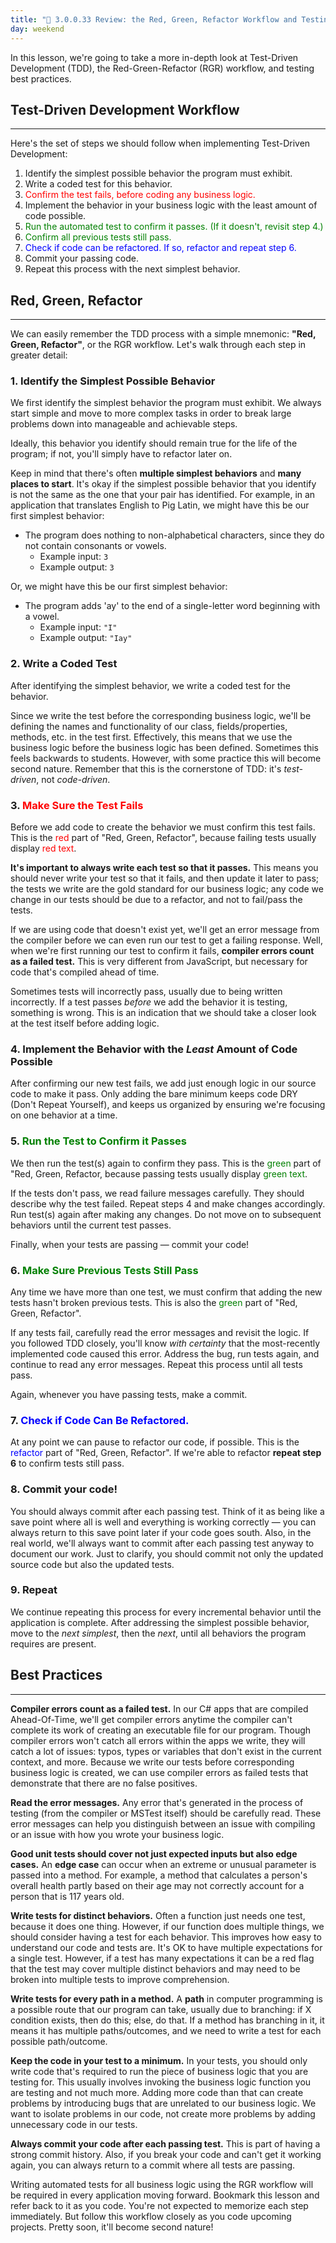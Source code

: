 ```yaml
---
title: "📓 3.0.0.33 Review: the Red, Green, Refactor Workflow and Testing Best Practices"
day: weekend
---
```


In this lesson, we're going to take a more in-depth look at Test-Driven Development (TDD), the Red-Green-Refactor (RGR) workflow, and testing best practices.

## Test-Driven Development Workflow
---

Here's the set of steps we should follow when implementing Test-Driven Development: 

1.  Identify the simplest possible behavior the program must exhibit.
2.  Write a coded test for this behavior.
3.  <font color="red">Confirm the test fails, before coding any business logic.</font>
4.  Implement the behavior in your business logic with the least amount of code possible.
5.  <font color="green">Run the automated test to confirm it passes. (If it doesn't, revisit step 4.)</font>
6.  <font color="green">Confirm all previous tests still pass.</font>
7.  <font color="blue">Check if code can be refactored. If so, refactor and repeat step 6.</font>
8.  Commit your passing code.
9.  Repeat this process with the next simplest behavior.

## Red, Green, Refactor
---

We can easily remember the TDD process with a simple mnemonic: **"Red, Green, Refactor"**, or the RGR workflow. Let's walk through each step in greater detail:

### 1. Identify the Simplest Possible Behavior

We first identify the simplest behavior the program must exhibit. We always start simple and move to more complex tasks in order to break large problems down into manageable and achievable steps.

Ideally, this behavior you identify should remain true for the life of the program; if not, you'll simply have to refactor later on. 

Keep in mind that there's often **multiple simplest behaviors** and **many places to start**. It's okay if the simplest possible behavior that you identify is not the same as the one that your pair has identified. For example, in an application that translates English to Pig Latin, we might have this be our first simplest behavior:

* The program does nothing to non-alphabetical characters, since they do not contain consonants or vowels.
  * Example input: `3`
  * Example output: `3`

Or, we might have this be our first simplest behavior:

* The program adds 'ay' to the end of a single-letter word beginning with a vowel.
  * Example input: `"I"`
  * Example output: `"Iay"`

### 2. Write a Coded Test

After identifying the simplest behavior, we write a coded test for the behavior. 

Since we write the test before the corresponding business logic, we'll be defining the names and functionality of our class, fields/properties, methods, etc. in the test first. Effectively, this means that we use the business logic before the business logic has been defined. Sometimes this feels backwards to students. However, with some practice this will become second nature. Remember that this is the cornerstone of TDD: it's _test-driven_, not _code-driven_. 

### 3. <font color="red">Make Sure the Test Fails</font>

Before we add code to create the behavior we must confirm this test fails. This is the <font color="red">red</font> part of "Red, Green, Refactor", because failing tests usually display <font color="red">red text</font>.

**It's important to always write each test so that it passes.** This means you should never write your test so that it fails, and then update it later to pass; the tests we write are the gold standard for our business logic; any code we change in our tests should be due to a refactor, and not to fail/pass the tests.

If we are using code that doesn't exist yet, we'll get an error message from the compiler before we can even run our test to get a failing response. Well, when we're first running our test to confirm it fails, **compiler errors count as a failed test.** This is very different from JavaScript, but necessary for code that's compiled ahead of time.

Sometimes tests will incorrectly pass, usually due to being written incorrectly. If a test passes _before_ we add the behavior it is testing, something is wrong. This is an indication that we should take a closer look at the test itself before adding logic.

### 4. Implement the Behavior with the _Least_ Amount of Code Possible

After confirming our new test fails, we add just enough logic in our source code to make it pass. Only adding the bare minimum keeps code DRY (Don't Repeat Yourself), and keeps us organized by ensuring we're focusing on one behavior at a time.

### 5. <font color="green"> Run the Test to Confirm it Passes</font>

We then run the test(s) again to confirm they pass. This is the <font color="Green">green</font> part of "Red, Green, Refactor, because passing tests usually display <font color="green">green text</font>.

If the tests don't pass, we read failure messages carefully. They should describe why the test failed. Repeat steps 4 and make changes accordingly. Run test(s) again after making any changes. Do not move on to subsequent behaviors until the current test passes.

Finally, when your tests are passing — commit your code!

### 6. <font color="green"> Make Sure Previous Tests Still Pass</font>

Any time we have more than one test, we must confirm that adding the new tests hasn't broken previous tests. This is also the <font color="Green">green</font> part of "Red, Green, Refactor".

If any tests fail, carefully read the error messages and revisit the logic. If you followed TDD closely, you'll know _with certainty_ that the most-recently implemented code caused this error. Address the bug, run tests again, and continue to read any error messages. Repeat this process until all tests pass.

Again, whenever you have passing tests, make a commit. 

### 7. **<font color="blue">Check if Code Can Be Refactored.</font>**

At any point we can pause to refactor our code, if possible. This is the <font color="blue">refactor</font> part of "Red, Green, Refactor". If we're able to refactor **repeat step 6** to confirm tests still pass.

### 8.  Commit your code! 

You should always commit after each passing test. Think of it as being like a save point where all is well and everything is working correctly — you can always return to this save point later if your code goes south. Also, in the real world, we'll always want to commit after each passing test anyway to document our work. Just to clarify, you should commit not only the updated source code but also the updated tests.

### 9. Repeat

We continue repeating this process for every incremental behavior until the application is complete. After addressing the simplest possible behavior, move to the _next simplest_, then the _next_, until all behaviors the program requires are present.

## Best Practices
---

**Compiler errors count as a failed test.** In our C# apps that are compiled Ahead-Of-Time, we'll get compiler errors anytime the compiler can't complete its work of creating an executable file for our program. Though compiler errors won't catch all errors within the apps we write, they will catch a lot of issues: typos, types or variables that don't exist in the current context, and more. Because we write our tests before corresponding business logic is created, we can use compiler errors as failed tests that demonstrate that there are no false positives.

**Read the error messages.** Any error that's generated in the process of testing (from the compiler or MSTest itself) should be carefully read. These error messages can help you distinguish between an issue with compiling or an issue with how you wrote your business logic.

**Good unit tests should cover not just expected inputs but also edge cases.** An **edge case** can occur when an extreme or unusual parameter is passed into a method. For example, a method that calculates a person's overall health partly based on their age may not correctly account for a person that is 117 years old.

**Write tests for distinct behaviors.** Often a function just needs one test, because it does one thing. However, if our function does multiple things, we should consider having a test for each behavior. This improves how easy to understand our code and tests are. It's OK to have multiple expectations for a single test. However, if a test has many expectations it can be a red flag that the test may cover multiple distinct behaviors and may need to be broken into multiple tests to improve comprehension.

**Write tests for every path in a method.** A **path** in computer programming is a possible route that our program can take, usually due to branching: if X condition exists, then do this; else, do that. If a method has branching in it, it means it has multiple paths/outcomes, and we need to write a test for each possible path/outcome.

**Keep the code in your test to a minimum.** In your tests, you should only write code that's required to run the piece of business logic that you are testing for. This usually involves invoking the business logic function you are testing and not much more. Adding more code than that can create problems by introducing bugs that are unrelated to our business logic. We want to isolate problems in our code, not create more problems by adding unnecessary code in our tests.

**Always commit your code after each passing test.** This is part of having a strong commit history. Also, if you break your code and can't get it working again, you can always return to a commit where all tests are passing.

Writing automated tests for all business logic using the RGR workflow will be required in every application moving forward. Bookmark this lesson and refer back to it as you code. You're not expected to memorize each step immediately. But follow this workflow closely as you code upcoming projects. Pretty soon, it'll become second nature!
